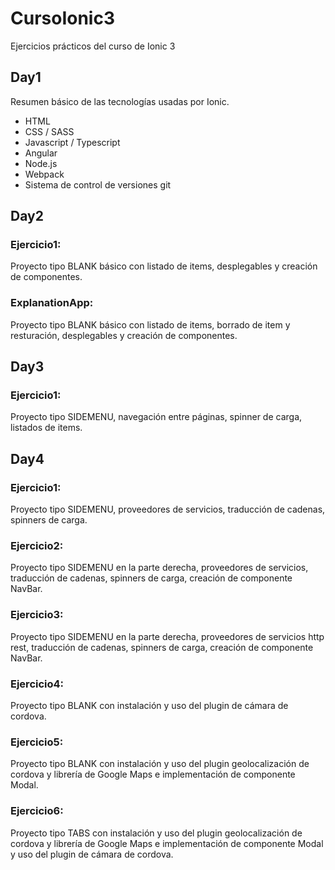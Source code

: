 # CursoIonic3
Ejercicios prácticos del curso de Ionic 3
## Day1
Resumen básico de las tecnologías usadas por Ionic.
- HTML
- CSS / SASS
- Javascript / Typescript
- Angular
- Node.js
- Webpack
- Sistema de control de versiones git

## Day2
### Ejercicio1: 
Proyecto tipo BLANK básico con listado de items, desplegables y creación de componentes.
### ExplanationApp: 
Proyecto tipo BLANK básico con listado de items, borrado de item y resturación, desplegables y creación de componentes.

## Day3
### Ejercicio1: 
Proyecto tipo SIDEMENU, navegación entre páginas, spinner de carga, listados de items.

## Day4
### Ejercicio1: 
Proyecto tipo SIDEMENU, proveedores de servicios, traducción de cadenas, spinners de carga.
### Ejercicio2: 
Proyecto tipo SIDEMENU en la parte derecha, proveedores de servicios, traducción de cadenas, spinners de carga, creación de componente NavBar.
### Ejercicio3:
Proyecto tipo SIDEMENU en la parte derecha, proveedores de servicios http rest, traducción de cadenas, spinners de carga, creación de componente NavBar.
### Ejercicio4:
Proyecto tipo BLANK con instalación y uso del plugin de cámara de cordova.
### Ejercicio5:
Proyecto tipo BLANK con instalación y uso del plugin geolocalización de cordova y librería de Google Maps e implementación de componente Modal.
### Ejercicio6:
Proyecto tipo TABS con instalación y uso del plugin geolocalización de cordova y librería de Google Maps e implementación de componente Modal y uso del plugin de cámara de cordova.
